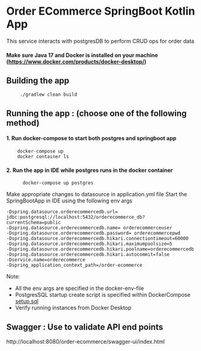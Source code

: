 # Order ECommerce SpringBoot Kotlin App

This service interacts with postgresDB to perform CRUD ops for order data

#### Make sure Java 17 and Docker is installed on your machine (https://www.docker.com/products/docker-desktop/)

## Building the app
```
     ./gradlew clean build
```
## Running the app : (choose one of the following method)

#### 1. Run docker-compose to start both postgres and springboot app 
```
    docker-compose up   
    docker container ls 
```
#### 2. Run the app in IDE while postgres runs in the docker container
```
      docker-compose up postgres
```
Make appropriate changes to datasource in application.yml file 
Start the SpringBootApp in IDE using the following env args

    -Dspring.datasource.orderecommercedb.url= jdbc:postgresql://localhost:5432/orderecommerce_db?currentSchema=public
    -Dspring.datasource.orderecommercedb.name= orderecommerceuser
    -Dspring.datasource.orderecommercedb.password= orderecommercepwd
    -Dspring.datasource.orderecommercedb.hikari.connectiontimeout=60000
    -Dspring.datasource.orderecommercedb.hikari.maximumpoolsize=5
    -Dspring.datasource.orderecommercedb.hikari.poolname=orderecommercedb
    -Dspring.datasource.orderecommercedb.hikari.autocommit=false
    -Dservice.name=orderecommerce
    -Dspring_application_context_path=/order-ecommerce

Note:

* All the env args are specified in the docker-env-file
* PostgresSQL startup create script is specified within DockerCompose [setup.sql](setup.sql)
* Verify running instances from Docker Desktop
    
## Swagger : Use to validate API end points 
http://localhost:8080/order-ecommerce/swagger-ui/index.html
